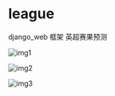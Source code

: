 # league
django_web 框架 英超赛果预测

![img1](http://thumbnail0.baidupcs.com/thumbnail/47ff4192d7520e3452d23ff32d42e68e?fid=2013805471-250528-491658085002100&time=1496476800&rt=sh&sign=FDTAER-DCb740ccc5511e5e8fedcff06b081203-hCZCVQyc50N9z6hbVUPTq%2BMjGE4%3D&expires=8h&chkv=0&chkbd=0&chkpc=&dp-logid=3564850844723157269&dp-callid=0&size=c710_u400&quality=100)

![img2](http://thumbnail0.baidupcs.com/thumbnail/861152c9fa0091e0f893e4cf93752c20?fid=2013805471-250528-955273309435259&time=1496476800&rt=sh&sign=FDTAER-DCb740ccc5511e5e8fedcff06b081203-6z9F1LOC3YDCYKcPI1kWsCkBrt0%3D&expires=8h&chkv=0&chkbd=0&chkpc=&dp-logid=3564871745910968974&dp-callid=0&size=c710_u400&quality=100)

![img3](http://thumbnail0.baidupcs.com/thumbnail/3dca5fcd4d766dc3d79dd85ed28c0302?fid=2013805471-250528-399056642839528&time=1496476800&rt=sh&sign=FDTAER-DCb740ccc5511e5e8fedcff06b081203-bTfjo%2FytyyI3xatoa8wP17ilT1I%3D&expires=8h&chkv=0&chkbd=0&chkpc=&dp-logid=3564888514849068801&dp-callid=0&size=c710_u400&quality=100)
